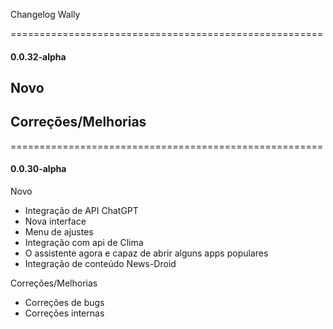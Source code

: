 Changelog Wally

======================================================

#### 0.0.32-alpha
Novo
- 

Correções/Melhorias
- 

======================================================

#### 0.0.30-alpha
Novo
- Integração de API ChatGPT
- Nova interface
- Menu de ajustes
- Integração com api de Clima
- O assistente agora e capaz de abrir alguns apps populares
- Integração de conteúdo News-Droid

Correções/Melhorias
- Correções de bugs
- Correções internas


